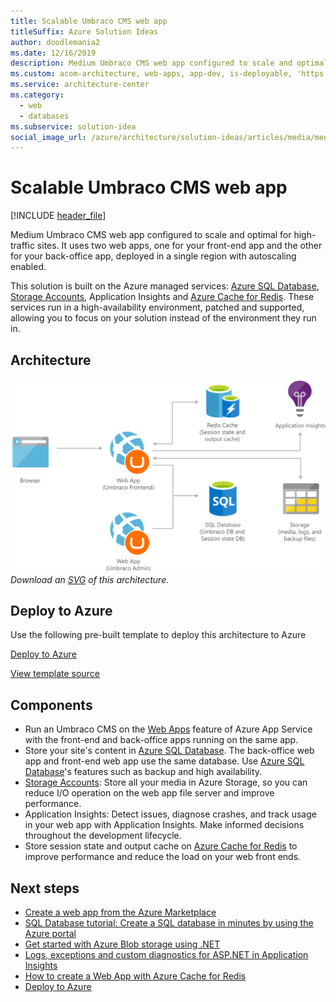 ```yaml
---
title: Scalable Umbraco CMS web app
titleSuffix: Azure Solution Ideas
author: doodlemania2
ms.date: 12/16/2019
description: Medium Umbraco CMS web app configured to scale and optimal for high-traffic sites. It uses two web apps, one for your front-end app and the other for your back-office app, deployed in a single region with autoscaling enabled.
ms.custom: acom-architecture, web-apps, app-dev, is-deployable, 'https://azure.microsoft.com/solutions/architecture/medium-umbraco-web-app/'
ms.service: architecture-center
ms.category:
  - web
  - databases
ms.subservice: solution-idea
social_image_url: /azure/architecture/solution-ideas/articles/media/medium-umbraco-web-app.png
---
```


# Scalable Umbraco CMS web app

[!INCLUDE [header_file](../../../includes/sol-idea-header.md)]

Medium Umbraco CMS web app configured to scale and optimal for high-traffic sites. It uses two web apps, one for your front-end app and the other for your back-office app, deployed in a single region with autoscaling enabled.

This solution is built on the Azure managed services: [Azure SQL Database](https://azure.microsoft.com/services/sql-database), [Storage Accounts](https://azure.microsoft.com/services/storage), Application Insights and [Azure Cache for Redis](https://azure.microsoft.com/services/cache). These services run in a high-availability environment, patched and supported, allowing you to focus on your solution instead of the environment they run in.

## Architecture

![Architecture Diagram](../media/medium-umbraco-web-app.png)
*Download an [SVG](../media/medium-umbraco-web-app.svg) of this architecture.*

## Deploy to Azure

Use the following pre-built template to deploy this architecture to Azure

[Deploy to Azure](https://portal.azure.com/#create/Microsoft.Template/uri/https%3A%2F%2Fraw.githubusercontent.com%2FAzure%2Fazure-quickstart-templates%2Fmaster%2Fumbraco-cms-webapp-redis-cache%2Fazuredeploy.json)

[View template source](https://azure.microsoft.com/resources/templates/umbraco-cms-webapp-redis-cache)

## Components

* Run an Umbraco CMS on the [Web Apps](https://azure.microsoft.com/services/app-service/web) feature of Azure App Service with the front-end and back-office apps running on the same app.
* Store your site's content in [Azure SQL Database](https://azure.microsoft.com/services/sql-database). The back-office web app and front-end web app use the same database. Use [Azure SQL Database](https://azure.microsoft.com/services/sql-database)'s features such as backup and high availability.
* [Storage Accounts](https://azure.microsoft.com/services/storage): Store all your media in Azure Storage, so you can reduce I/O operation on the web app file server and improve performance.
* Application Insights: Detect issues, diagnose crashes, and track usage in your web app with Application Insights. Make informed decisions throughout the development lifecycle.
* Store session state and output cache on [Azure Cache for Redis](https://azure.microsoft.com/services/cache) to improve performance and reduce the load on your web front ends.

## Next steps
<!-- markdownlint-disable MD024 -->
* [Create a web app from the Azure Marketplace](/api/Redirect/documentation/articles/app-service-web-create-web-app-from-marketplace)
* [SQL Database tutorial: Create a SQL database in minutes by using the Azure portal](/api/Redirect/documentation/articles/sql-database-get-started)
* [Get started with Azure Blob storage using .NET](/api/Redirect/documentation/articles/storage-dotnet-how-to-use-blobs)
* [Logs, exceptions and custom diagnostics for ASP.NET in Application Insights](/api/Redirect/documentation/articles/app-insights-search-diagnostic-logs)
* [How to create a Web App with Azure Cache for Redis](/api/Redirect/documentation/articles/cache-web-app-howto)
* [Deploy to Azure](https://portal.azure.com/#create/Microsoft.Template/uri/https%3A%2F%2Fraw.githubusercontent.com%2FAzure%2Fazure-quickstart-templates%2Fmaster%2Fumbraco-cms-webapp-redis-cache%2Fazuredeploy.json)